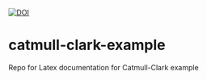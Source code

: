[![DOI](https://zenodo.org/badge/170146718.svg)](https://zenodo.org/badge/latestdoi/170146718)

# catmull-clark-example
Repo for Latex documentation for Catmull-Clark example
